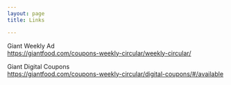 ```yaml
---
layout: page
title: Links

---
```

Giant Weekly Ad  
 https://giantfood.com/coupons-weekly-circular/weekly-circular/



Giant Digital Coupons  
 https://giantfood.com/coupons-weekly-circular/digital-coupons/#/available
